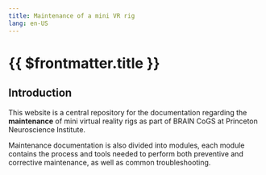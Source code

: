 ```yaml
---
title: Maintenance of a mini VR rig
lang: en-US
---
```


# {{ $frontmatter.title }}

## Introduction

This website is a central repository for the documentation regarding the **maintenance** of mini virtual reality rigs as part of BRAIN CoGS at Princeton Neuroscience Institute.

Maintenance documentation is also divided into modules, each module contains the process and tools needed to perform both preventive and corrective maintenance, as well as common troubleshooting.

